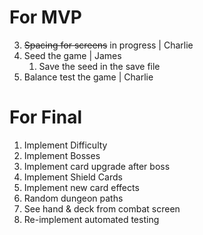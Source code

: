 # For MVP
3. ~~Spacing for screens~~ in progress | Charlie 
7. Seed the game | James
   1. Save the seed in the save file
8. Balance test the game | Charlie

# For Final
1. Implement Difficulty
2. Implement Bosses
3. Implement card upgrade after boss
4. Implement Shield Cards
5. Implement new card effects
6. Random dungeon paths
7. See hand & deck from combat screen
8. Re-implement automated testing